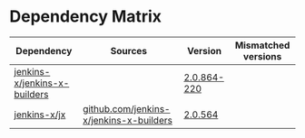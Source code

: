 # Dependency Matrix

Dependency | Sources | Version | Mismatched versions
---------- | ------- | ------- | -------------------
[jenkins-x/jenkins-x-builders](https://github.com/jenkins-x/jenkins-x-builders) |  | [2.0.864-220]() | 
[jenkins-x/jx](https://github.com/jenkins-x/jx) | [github.com/jenkins-x/jenkins-x-builders](https://github.com/jenkins-x/jenkins-x-builders) | [2.0.564](https://github.com/jenkins-x/jx/releases/tag/v2.0.564) | 
